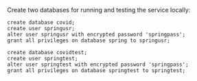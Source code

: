 Create two databases for running and testing the service locally:

    create database covid;
    create user springusr;
    alter user springusr with encrypted password 'springpass';
    grant all privileges on database spring to springusr;

    create database covidtest;
    create user springtest;
    alter user springtest with encrypted password 'springpass';
    grant all privileges on database springtest to springtest;